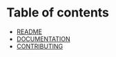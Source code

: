 # Table of contents

* [README](README.md)
* [DOCUMENTATION](documentation.md)
* [CONTRIBUTING](contributing.md)

